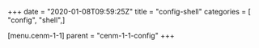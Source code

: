 +++
date = "2020-01-08T09:59:25Z"
title = "config-shell"
categories = [ "config", "shell",]

[menu.cenm-1-1]
parent = "cenm-1-1-config"
+++

